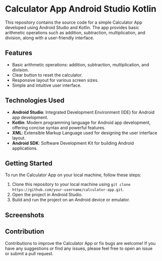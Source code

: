 Calculator App Android Studio Kotlin
====================================

This repository contains the source code for a simple Calculator App developed using Android Studio and Kotlin. The app provides basic arithmetic operations such as addition, subtraction, multiplication, and division, along with a user-friendly interface.

Features
--------

*   Basic arithmetic operations: addition, subtraction, multiplication, and division.
*   Clear button to reset the calculator.
*   Responsive layout for various screen sizes.
*   Simple and intuitive user interface.

Technologies Used
-----------------

*   **Android Studio**: Integrated Development Environment (IDE) for Android app development.
*   **Kotlin**: Modern programming language for Android app development, offering concise syntax and powerful features.
*   **XML**: Extensible Markup Language used for designing the user interface layout.
*   **Android SDK**: Software Development Kit for building Android applications.

Getting Started
---------------

To run the Calculator App on your local machine, follow these steps:

1.  Clone this repository to your local machine using `git clone https://github.com/your-username/calculator-app.git`.
2.  Open the project in Android Studio.
3.  Build and run the project on an Android device or emulator.

Screenshots
-----------

Contribution
------------

Contributions to improve the Calculator App or fix bugs are welcome! If you have any suggestions or find any issues, please feel free to open an issue or submit a pull request.
